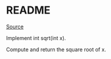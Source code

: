 # README

[Source](https://leetcode.com/problems/sqrtx/)

Implement int sqrt(int x).

Compute and return the square root of x.

